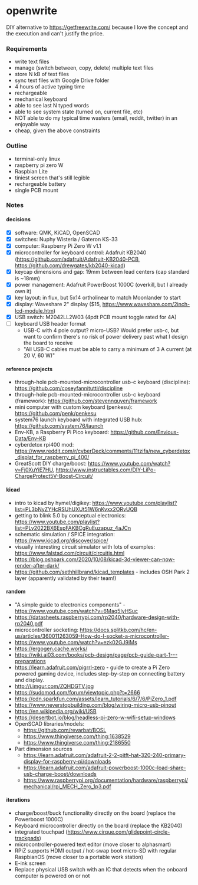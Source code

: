 # openwrite

DIY alternative to https://getfreewrite.com/ because I love the concept and the execution and can't justify the price.

### Requirements

* write text files
* manage (switch between, copy, delete) multiple text files
* store N kB of text files
* sync text files with Google Drive folder
* 4 hours of active typing time
* rechargeable
* mechanical keyboard
* able to see last N typed words
* able to see system state (turned on, current file, etc)
* NOT able to do my typical time wasters (email, reddit, twitter) in an enjoyable way
* cheap, given the above constraints

### Outline

* terminal-only linux
* raspberry pi zero W
* Raspbian Lite
* tiniest screen that's still legible
* rechargeable battery
* single PCB mount

### Notes

#### decisions

* [X] software: QMK, KiCAD, OpenSCAD
* [X] switches: Nuphy Wisteria / Gateron KS-33
* [X] computer: Raspberry Pi Zero W v1.1
* [X] microcontroller for keyboard control: Adafruit KB2040 (https://github.com/adafruit/Adafruit-KB2040-PCB, https://github.com/drewgates/kb2040-kicad)
* [X] keycap dimensions and gap: 19mm between lead centers (cap standard is ~18mm)
* [X] power management: Adafruit PowerBoost 1000C (overkill, but I already own it)
* [X] key layout: in flux, but 5x14 ortholinear to match Moonlander to start
* [X] display: Waveshare 2" display ($15, https://www.waveshare.com/2inch-lcd-module.htm)
* [X] USB switch: M2042LL2W03 (4pdt PCB mount toggle rated for 4A)
* [ ] keyboard USB header format
    * USB-C with 4 pole output? micro-USB? Would prefer usb-c, but want to confirm there's no risk of power delivery past what I design the board to receive
    * "All USB-C cables must be able to carry a minimum of 3 A current (at 20 V, 60 W)"

#### reference projects

* through-hole pcb-mounted-microcontroller usb-c keyboard (discipline): https://github.com/coseyfannitutti/discipline
* through-hole pcb-mounted-microcontroller usb-c keyboard (framework): https://github.com/stevennguyen/framework
* mini computer with custom keyboard (penkesu): https://github.com/penk/penkesu
* system76 launch keyboard with integrated USB hub: https://github.com/system76/launch
* Env-KB, a Raspberry Pi Pico keyboard: https://github.com/Envious-Data/Env-KB
* cyberdetox rpi400 mod: https://www.reddit.com/r/cyberDeck/comments/11tzifa/new_cyberdetox_displat_for_raspberry_pi_400/
* GreatScott DIY charge/boost: https://www.youtube.com/watch?v=Fj0XuYiE7HU, https://www.instructables.com/DIY-LiPo-ChargeProtect5V-Boost-Circuit/

#### kicad

* intro to kicad by hymel/digikey: https://www.youtube.com/playlist?list=PL3bNyZYHcRSUhUXUt51W6nKvxx2ORvUQB
* getting to blink 5.0 by conceptual electronics: https://www.youtube.com/playlist?list=PLy2022BX6EspFAKBCgRuEuzapuz_4aJCn
* schematic simulation / SPICE integration: https://www.kicad.org/discover/spice/
* visually interesting circuit simulator with lots of examples: https://www.falstad.com/circuit/circuitjs.html
* https://blog.oshpark.com/2020/10/08/kicad-3d-viewer-can-now-render-after-dark/
* https://github.com/sethhillbrand/kicad_templates - includes OSH Park 2 layer (apparently validated by their team!)

#### random

* "A simple guide to electronics components" - https://www.youtube.com/watch?v=6Maq5IyHSuc
* https://datasheets.raspberrypi.com/rp2040/hardware-design-with-rp2040.pdf
* microcontroller socketing: https://docs.splitkb.com/hc/en-us/articles/360011263059-How-do-I-socket-a-microcontroller-
* https://www.youtube.com/watch?v=ezk02GJ9iMs
* https://ergogen.cache.works/
* https://wiki.ai03.com/books/pcb-design/page/pcb-guide-part-1---preparations
* https://learn.adafruit.com/pigrrl-zero - guide to create a Pi Zero powered gaming device, includes step-by-step on connecting battery and display.
* http://i.imgur.com/ZQHDGTV.jpg
* https://sudomod.com/forum/viewtopic.php?t=2666
* https://cdn.sparkfun.com/assets/learn_tutorials/6/7/6/PiZero_1.pdf
* https://www.neverstopbuilding.com/blog/wiring-micro-usb-pinout
* https://en.wikipedia.org/wiki/USB
* https://desertbot.io/blog/headless-pi-zero-w-wifi-setup-windows
* OpenSCAD libraries/models:
  - https://github.com/revarbat/BOSL
  - https://www.thingiverse.com/thing:1638529
  - https://www.thingiverse.com/thing:2186550
* Part dimension sources
  - https://learn.adafruit.com/adafruit-2-2-pitft-hat-320-240-primary-display-for-raspberry-pi/downloads
  - https://learn.adafruit.com/adafruit-powerboost-1000c-load-share-usb-charge-boost/downloads
  - https://www.raspberrypi.org/documentation/hardware/raspberrypi/mechanical/rpi_MECH_Zero_1p3.pdf

#### iterations

* charge/boost/buck functionality directly on the board (replace the Powerboost 1000C)
* Keyboard microcontroller directly on the board (replace the KB2040)
* integrated touchpad (https://www.cirque.com/glidepoint-circle-trackpads)
* microcontroller-powered text editor (move closer to alphasmart)
* RPiZ supports HDMI output / hot-swap boot micro-SD with regular RaspbianOS (move closer to a portable work station)
* E-ink screen
* Replace physical USB switch with an IC that detects when the onboard computer is powered on or not
